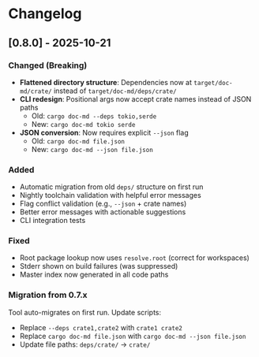 # Changelog

## [0.8.0] - 2025-10-21

### Changed (Breaking)
- **Flattened directory structure**: Dependencies now at `target/doc-md/crate/` instead of `target/doc-md/deps/crate/`
- **CLI redesign**: Positional args now accept crate names instead of JSON paths
  - Old: `cargo doc-md --deps tokio,serde`
  - New: `cargo doc-md tokio serde`
- **JSON conversion**: Now requires explicit `--json` flag
  - Old: `cargo doc-md file.json`
  - New: `cargo doc-md --json file.json`

### Added
- Automatic migration from old `deps/` structure on first run
- Nightly toolchain validation with helpful error messages
- Flag conflict validation (e.g., `--json` + crate names)
- Better error messages with actionable suggestions
- CLI integration tests

### Fixed
- Root package lookup now uses `resolve.root` (correct for workspaces)
- Stderr shown on build failures (was suppressed)
- Master index now generated in all code paths

### Migration from 0.7.x
Tool auto-migrates on first run. Update scripts:
- Replace `--deps crate1,crate2` with `crate1 crate2`
- Replace `cargo doc-md file.json` with `cargo doc-md --json file.json`
- Update file paths: `deps/crate/` → `crate/`
